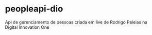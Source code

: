 # peopleapi-dio
Api de gerenciamento de pessoas criada em live de Rodrigo Peleias na Digital Innovation One 
